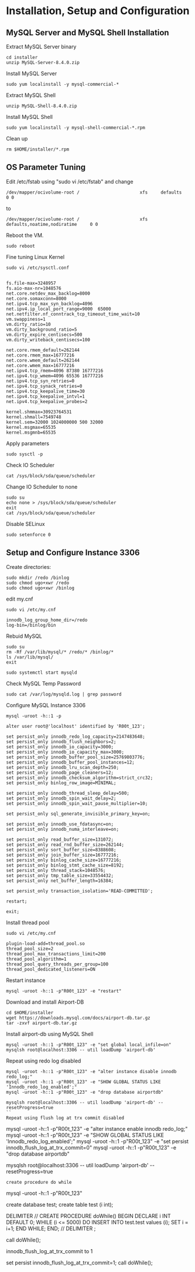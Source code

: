 # Installation, Setup and Configuration
## MySQL Server and MySQL Shell Installation
Extract MySQL Server binary
```
cd installer
unzip MySQL-Server-8.4.0.zip
```
Install MySQL Server
```
sudo yum localinstall -y mysql-commercial-*
```
Extract MySQL Shell
```
unzip MySQL-Shell-8.4.0.zip
```
Install MySQL Shell
```
sudo yum localinstall -y mysql-shell-commercial-*.rpm
```
Clean up
```
rm $HOME/installer/*.rpm
```
## OS Parameter Tuning
Edit /etc/fstab using "sudo vi /etc/fstab" and change 
```
/dev/mapper/ocivolume-root /                       xfs     defaults        0 0
```
to
```
/dev/mapper/ocivolume-root /                       xfs     defaults,noatime,nodiratime     0 0
```
Reboot the VM.
```
sudo reboot
```
Fine tuning Linux Kernel
```
sudo vi /etc/sysctl.conf


fs.file-max=3248957
fs.aio-max-nr=1048576
net.core.netdev_max_backlog=8000
net.core.somaxconn=8000
net.ipv4.tcp_max_syn_backlog=4096
net.ipv4.ip_local_port_range=9000  65000
net.netfilter.nf_conntrack_tcp_timeout_time_wait=10
vm.swappiness=1
vm.dirty_ratio=10
vm.dirty_background_ratio=5
vm.dirty_expire_centisecs=500
vm.dirty_writeback_centisecs=100

net.core.rmem_default=262144
net.core.rmem_max=16777216
net.core.wmem_default=262144
net.core.wmem_max=16777216
net.ipv4.tcp_rmem=4096 87380 16777216
net.ipv4.tcp_wmem=4096 65536 16777216
net.ipv4.tcp_syn_retries=0
net.ipv4.tcp_synack_retries=0
net.ipv4.tcp_keepalive_time=30
net.ipv4.tcp_keepalive_intvl=1
net.ipv4.tcp_keepalive_probes=2

kernel.shmmax=30923764531
kernel.shmall=7549748
kernel.sem=32000 1024000000 500 32000
kernel.msgmax=65535
kernel.msgmnb=65535

```
Apply parameters
```
sudo sysctl -p
```
Check IO Scheduler
```
cat /sys/block/sda/queue/scheduler
```
Change IO Scheduler to none
```
sudo su
echo none > /sys/block/sda/queue/scheduler
exit
cat /sys/block/sda/queue/scheduler
```
Disable SELinux
```
sudo setenforce 0
```
## Setup and Configure Instance 3306
Create directories:
```
sudo mkdir /redo /binlog
sudo chmod ugo+xwr /redo
sudo chmod ugo+xwr /binlog
```
edit my.cnf
```
sudo vi /etc/my.cnf

innodb_log_group_home_dir=/redo
log-bin=/binlog/bin
```
Rebuid MySQL
```
sudo su
rm -Rf /var/lib/mysql/* /redo/* /binlog/*
ls /var/lib/mysql/
exit

sudo systemctl start mysqld
```
Check MySQL Temp Password
```
sudo cat /var/log/mysqld.log | grep password
```
Configure MySQL Instance 3306
```
mysql -uroot -h::1 -p

alter user root@'localhost' identified by 'R00t_123';

set persist_only innodb_redo_log_capacity=2147483648;
set persist_only innodb_flush_neighbors=2;
set persist_only innodb_io_capacity=3000;
set persist_only innodb_io_capacity_max=3000;
set persist_only innodb_buffer_pool_size=25769803776;
set persist_only innodb_buffer_pool_instances=12;
set persist_only innodb_lru_scan_depth=250;
set persist_only innodb_page_cleaners=12;
set persist_only innodb_checksum_algorithm=strict_crc32;
set persist_only binlog_row_image=MINIMAL;

set persist_only innodb_thread_sleep_delay=500; 
set persist_only innodb_spin_wait_delay=2;
set persist_only innodb_spin_wait_pause_multiplier=10;

set persist_only sql_generate_invisible_primary_key=on;

set persist_only innodb_use_fdatasync=on;
set persist_only innodb_numa_interleave=on;

set persist_only read_buffer_size=131072;
set persist_only read_rnd_buffer_size=262144;
set persist_only sort_buffer_size=8388608;
set persist_only join_buffer_size=16777216;
set persist_only binlog_cache_size=16777216;
set persist_only binlog_stmt_cache_size=8192;
set persist_only thread_stack=1048576;
set persist_only tmp_table_size=33554432;
set persist_only net_buffer_length=16384;

set persist_only transaction_isolation='READ-COMMITTED';

restart;

exit;
```
Install thread pool
```
sudo vi /etc/my.cnf

plugin-load-add=thread_pool.so
thread_pool_size=2
thread_pool_max_transactions_limit=200
thread_pool_algorithm=1
thread_pool_query_threads_per_group=100
thread_pool_dedicated_listeners=ON

```
Restart instance
```
mysql -uroot -h::1 -p"R00t_123" -e "restart"
```
Download and install Airport-DB
```
cd $HOME/installer
wget https://downloads.mysql.com/docs/airport-db.tar.gz
tar -zxvf airport-db.tar.gz
```
Install airport-db using MySQL Shell
```
mysql -uroot -h::1 -p"R00t_123" -e "set global local_infile=on"
mysqlsh root@localhost:3306 -- util loadDump 'airport-db'
```
Repeat using redo log disabled
```
mysql -uroot -h::1 -p"R00t_123" -e "alter instance disable innodb redo_log;"
mysql -uroot -h::1 -p"R00t_123" -e "SHOW GLOBAL STATUS LIKE 'Innodb_redo_log_enabled';"
mysql -uroot -h::1 -p"R00t_123" -e "drop database airportdb"

mysqlsh root@localhost:3306 -- util loadDump 'airport-db' --resetProgress=true
``
Repeat using flush log at trx commit disabled
```
mysql -uroot -h::1 -p"R00t_123" -e "alter instance enable innodb redo_log;"
mysql -uroot -h::1 -p"R00t_123" -e "SHOW GLOBAL STATUS LIKE 'Innodb_redo_log_enabled';"
mysql -uroot -h::1 -p"R00t_123" -e "set persist innodb_flush_log_at_trx_commit=0"
mysql -uroot -h::1 -p"R00t_123" -e "drop database airportdb"

mysqlsh root@localhost:3306 -- util loadDump 'airport-db' --resetProgress=true
```
create procedure do while
```
mysql -uroot -h::1 -p"R00t_123"

create database test;
create table test (i int);

DELIMITER // 
CREATE PROCEDURE doWhile() 
BEGIN
  DECLARE i INT DEFAULT 0;
  WHILE (i <= 5000) DO
    INSERT INTO test.test values (i);
    SET i = i+1;
  END WHILE;
END;
//
DELIMITER ;

call doWhile();

innodb_flush_log_at_trx_commit to 1

set persist innodb_flush_log_at_trx_commit=1;
call doWhile();
```


